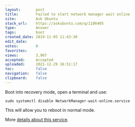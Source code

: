 ```yaml
---
layout:       post
title:        Failed to start network manager wait online
site:         Ask Ubuntu
stack_url:    https://askubuntu.com/q/1186405
type:         Answer
tags:         boot
created_date: 2019-11-05 11:43:30
edit_date:    
votes:        0
favorites:    
views:        3,967
accepted:     Accepted
uploaded:     2021-12-29 16:51:17
toc:          false
navigation:   false
clipboard:    false
---
```


Boot into recovery mode, open a terminal and use:

``` 
sudo systemctl disable NetworkManager-wait-online.service

```

This will allow you to reboot in normal mode.

More [details about this service][1].


  [1]: https://askubuntu.com/questions/1018576/what-does-networkmanager-wait-online-service-do
